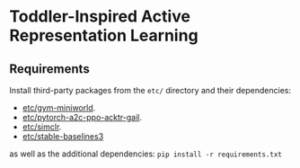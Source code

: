 # Toddler-Inspired Active Representation Learning

## Requirements

Install third-party packages from the `etc/` directory and their dependencies:

- [etc/gym-miniworld](https://github.com/maximecb/gym-miniworld).
- [etc/pytorch-a2c-ppo-acktr-gail](https://github.com/ikostrikov/pytorch-a2c-ppo-acktr-gail).
- [etc/simclr](https://github.com/Spijkervet/SimCLR).
- [etc/stable-baselines3](https://github.com/DLR-RM/stable-baselines3)

as well as the additional dependencies: `pip install -r requirements.txt`
